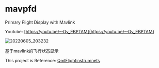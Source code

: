 # mavpfd

Primary Flight Display with Mavlink

Youtube:
[https://youtu.be/--Ov_EBPTAM](https://youtu.be/--Ov_EBPTAM)

![20220605_203232](https://user-images.githubusercontent.com/5361334/172051169-ff612c15-a2a5-430f-8dc4-01ca8f69703e.jpg)


基于mavlink的飞行状态显示

This project is Reference:
[QmlFlightinstrumnets](https://github.com/berkbavas/QmlFlightInstruments)
